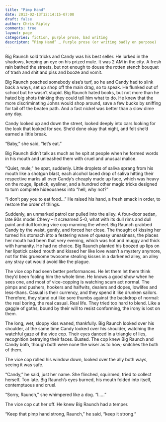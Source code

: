 ```yaml
---
title: "Pimp Hand"
date: 2013-02-13T12:14:15-07:00
draft: false
author: Chris Ripley
comments: true
layout: page
categories: fiction, purple prose, bad writing
descripton: “Pimp Hand” … Purple prose (or writing badly on purpose)
---
```



Big Raunch sold tricks and Candy was his best seller. He lurked in the shadows, keeping an eye on his prized mule. It was 2 AM in the city. A fresh rain bathed the streets, but not enough to douse the rotten stench bouquet of trash and shit and piss and booze and vomit. 

Big Raunch poached somebody else’s turf, so he and Candy had to slink back a ways, set up shop off the main drag, so to speak. He flunked out of school but he wasn’t stupid. Big Raunch hated books, but not more than he hated big shots thinking they could tell him what to do. He knew that the more discriminating Johns would shop around, save a few bucks by sniffing for tail off the beaten path. And a fast nickel was better than a slow dime any day.

Candy looked up and down the street, looked deeply into cars looking for the look that looked for sex. She’d done okay that night, and felt she’d earned a little break. 

“Baby,” she said, “let’s eat.”

Big Raunch didn’t talk as much as he spit at people when he formed words in his mouth and unleashed them with cruel and unusual malice. 

“Quiet, mule,” he spat, suddenly. Little droplets of saliva sprang from his mouth like a shotgun blast, each alcohol laced drop of saliva hitting their respective marks all over Candy’s cheaply made up face, which was heavy on the rouge, lipstick, eyeliner, and a hundred other magic tricks designed to turn complete hideousness into “hell, why not?”

“I don’t pay you to eat food…” He raised his hand, a fresh smack in order, to restore the order of things.

Suddenly, an unmarked patrol car pulled into the alley. A four-door sedan, late 90s model Chevy – it screamed 5-0, what with its dull rims and dull paint and dull looking vice cop manning the wheel. Big Raunch grabbed Candy by the waist, gently, and forced her close. The thought of kissing her turned his stomach into a festering wave of queasy uneasiness, the places her mouth had been that very evening, which was hot and muggy and thick with humanity. He had no choice. Big Raunch planted his boozed up lips on her lipstick caked mouth and kissed her like love wasn’t a mystery anymore, not for this gruesome twosome stealing kisses in a darkened alley, an alley any stray cat would avoid like the plague.

The vice cop had seen better performances. He let them let them think they’d been fooling him the whole time.  He knows a good show when he sees one, and most of vice-copping is watching scum act normal. The pimps and pushers, hookers and halfwits, dealers and dopes, lowlifes and less-thans. Casual is their currency, and they spend it like drunken sailors.  Therefore, they stand out like sore thumbs against the backdrop of normal: the real boring, the real casual.  Real life.  They tried too hard to blend.  Like a gaggle of goths, bound by their will to resist conforming, the irony is lost on them.

The long, wet, sloppy kiss waned, thankfully.  Big Raunch looked over his shoulder, at the same time Candy looked over his shoulder, watching the watchful gaze of the vice cop.  Their eyes danced in a triangle of lies, recognition betraying their faces.  Busted.  The cop knew Big Raunch and Candy both, though both were none the wiser as to how; snitches the both of them.    

The vice cop rolled his window down, looked over the ally both ways, seeing it was safe.

“Candy,” he said, just her name.  She flinched, squirmed, tried to collect herself.  Too late.  Big Raunch’s eyes burned, his mouth folded into itself, contemptuous and cruel.  

“Sorry, Raunch,” she whimpered like a dog.  “I…..”

The vice cop cut her off. He knew Big Raunch had a temper.

“Keep that pimp hand strong, Raunch,” he said, “keep it strong.”
